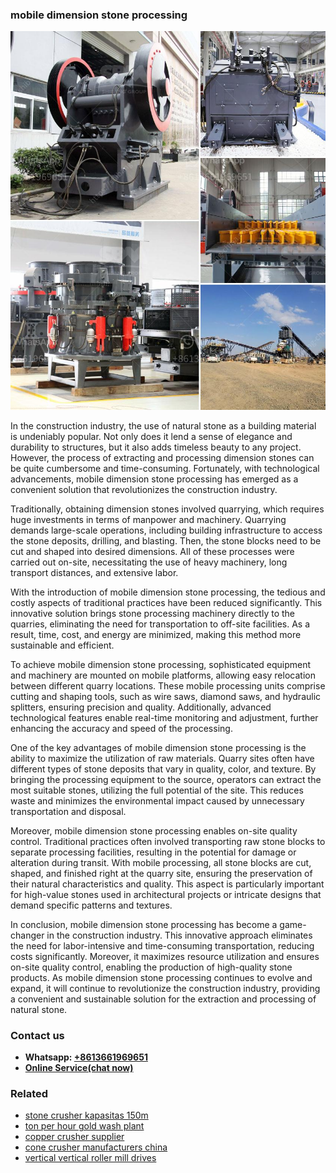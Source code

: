 <h3>mobile dimension stone processing</h3><img src='1706766966.jpg' alt=''><p>In the construction industry, the use of natural stone as a building material is undeniably popular. Not only does it lend a sense of elegance and durability to structures, but it also adds timeless beauty to any project. However, the process of extracting and processing dimension stones can be quite cumbersome and time-consuming. Fortunately, with technological advancements, mobile dimension stone processing has emerged as a convenient solution that revolutionizes the construction industry.</p><p>Traditionally, obtaining dimension stones involved quarrying, which requires huge investments in terms of manpower and machinery. Quarrying demands large-scale operations, including building infrastructure to access the stone deposits, drilling, and blasting. Then, the stone blocks need to be cut and shaped into desired dimensions. All of these processes were carried out on-site, necessitating the use of heavy machinery, long transport distances, and extensive labor.</p><p>With the introduction of mobile dimension stone processing, the tedious and costly aspects of traditional practices have been reduced significantly. This innovative solution brings stone processing machinery directly to the quarries, eliminating the need for transportation to off-site facilities. As a result, time, cost, and energy are minimized, making this method more sustainable and efficient.</p><p>To achieve mobile dimension stone processing, sophisticated equipment and machinery are mounted on mobile platforms, allowing easy relocation between different quarry locations. These mobile processing units comprise cutting and shaping tools, such as wire saws, diamond saws, and hydraulic splitters, ensuring precision and quality. Additionally, advanced technological features enable real-time monitoring and adjustment, further enhancing the accuracy and speed of the processing.</p><p>One of the key advantages of mobile dimension stone processing is the ability to maximize the utilization of raw materials. Quarry sites often have different types of stone deposits that vary in quality, color, and texture. By bringing the processing equipment to the source, operators can extract the most suitable stones, utilizing the full potential of the site. This reduces waste and minimizes the environmental impact caused by unnecessary transportation and disposal.</p><p>Moreover, mobile dimension stone processing enables on-site quality control. Traditional practices often involved transporting raw stone blocks to separate processing facilities, resulting in the potential for damage or alteration during transit. With mobile processing, all stone blocks are cut, shaped, and finished right at the quarry site, ensuring the preservation of their natural characteristics and quality. This aspect is particularly important for high-value stones used in architectural projects or intricate designs that demand specific patterns and textures.</p><p>In conclusion, mobile dimension stone processing has become a game-changer in the construction industry. This innovative approach eliminates the need for labor-intensive and time-consuming transportation, reducing costs significantly. Moreover, it maximizes resource utilization and ensures on-site quality control, enabling the production of high-quality stone products. As mobile dimension stone processing continues to evolve and expand, it will continue to revolutionize the construction industry, providing a convenient and sustainable solution for the extraction and processing of natural stone.</p><h3>Contact us</h3><ul><li><strong>Whatsapp:&nbsp;<a href="https://wa.me/8613661969651">+8613661969651</a></strong></li><li><a href="https://swt.shibang-china.com/?git&amp;zhl&amp;mobile dimension stone processing"><strong>Online Service(chat now)</strong></a></li></ul><h3>Related</h3><ul><li><a href='stone crusher kapasitas 150m.md'>stone crusher kapasitas 150m</a></li><li><a href='ton per hour gold wash plant.md'>ton per hour gold wash plant</a></li><li><a href='copper crusher supplier.md'>copper crusher supplier</a></li><li><a href='cone crusher manufacturers china.md'>cone crusher manufacturers china</a></li><li><a href='vertical vertical roller mill drives.md'>vertical vertical roller mill drives</a></li></ul>